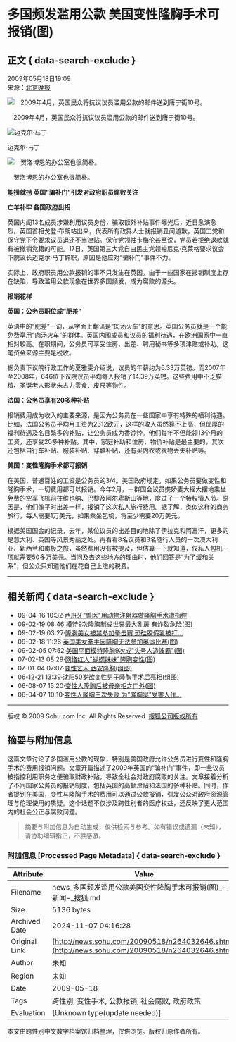 # 多国频发滥用公款 美国变性隆胸手术可报销(图)

## 正文 { data-search-exclude }


2009年05月18日19:09  
来源：[北京晚报](https://newepaper.bjd.com.cn/bjwb/html/2009-05/18/content_147480.htm)

![　2009年4月，英国民众将抗议议员滥用公款的邮件送到唐宁街10号。](https://photocdn.sohu.com/20090518/Img264032647.jpg)

　2009年4月，英国民众将抗议议员滥用公款的邮件送到唐宁街10号。

![迈克尔·马丁](https://photocdn.sohu.com/20090518/Img264032648.jpg)

迈克尔·马丁

![　贺洛博恩的办公室也很简朴。](https://photocdn.sohu.com/20090518/Img264032649.jpg)

　贺洛博恩的办公室也很简朴。

**能捞就捞 英国“骗补门”引发对政府职员腐败关注**

**亡羊补牢 各国政府出招**

英国内阁13名成员涉嫌利用议员身份，骗取额外补贴事件曝光后，近日愈演愈烈。英国首相戈登·布朗站出来，代表所有政界人士就报销丑闻道歉，英国工党和保守党下令要求议员退还不当津贴。保守党领袖卡梅伦甚至说，党员若拒绝退款就有被撤销党籍的可能。17日，英国第三大党自由民主党领袖尼克·克莱格要求议会下院议长迈克尔·马丁辞职，原因是他应对“骗补门”事件不力。

实际上，政府职员用公款报销的事不只发生在英国。由于一些国家在报销制度上存在缺陷，导致滥用公款现象在世界多国频发，成为腐败的源头。

**报销花样**

**英国：公务员职位成“肥差”**

英语中的“肥差”一词，从字面上翻译是“肉汤火车”的意思。英国公务员就是一个能免费享用“肉汤火车”的群体。英国内阁成员和议员的福利待遇，在欧洲国家中一直相对较高。在职期间，公务员可享受住房、出差、聘用秘书等多项津贴或补助。这笔资金来源主要是税收。

据负责下议院行政工作的夏雅雯介绍说，议员的年薪约为6.33万英镑。而2007年至2008年，646位下议院议员平均每人报销了14.39万英镑。这些费用中不乏猫粮、圣诞老人形状朱古力零食、皮尺等物件。

**法国：公务员享有20多种补贴**

报销费用成为收入的主要来源，是因为公务员在一些国家中享有特殊的福利待遇。比如，法国公务员平均月工资为2312欧元，这样的收入虽然算不上高，但优厚的福利待遇及名目繁多的补贴，让公务员成为香饽饽。他们每年不但能领13个月的工资，还享受20多种补贴。其中，家庭补助和住房、物价补贴是最主要的，其次还包括自行车补贴、服装补贴、穿鞋补贴，还有买内衣或衣物丢失补贴等。

**美国：变性隆胸手术都可报销**

在美国，普通百姓的工资是公务员的3/4。美国政府规定，如果公务员要做变性和隆胸手术，一切费用都可以报销。今年2月，一群国会议员携娇妻大摇大摆地乘坐免费的空军飞机前往维也纳、巴黎及阿尔卑斯山等地，度过了一个特权情人节。原因是，他们像平时出差一样，报销了这次私人旅行费用。据了解，类似这样的商务旅行，每人需要1万美元，如果乘坐包机，将至少需要20万美元。

根据美国国会的记录，去年，某位议员的出差目的地除了伊拉克和阿富汗，更多的是意大利、英国等风景秀丽之处。再看看8名议员和3名随行人员的一次澳大利亚、新西兰和南极之旅，虽然费用没有被提及，但估算一下就知道，仅私人包机一项就需要50多万美元。当问及去这些地方的理由时，他们回答是“为了缓和关系”，但公众只知道他们在花自己上缴的税费。

---

## 相关新闻 { data-search-exclude }

- 09-04-16 10:32·[西班牙"兽医"用动物注射器做隆胸手术遭指控](https://news.sohu.com/20090416/n263422401.shtml)
- 09-02-19 08:46·[模特9次隆胸制成世界最大乳房 有炸裂危险(图)](https://news.sohu.com/20090219/n262332325.shtml)
- 09-02-19 03:27·[隆胸美女被禁参加拳击赛 恐硅胶假乳被打...](https://news.sohu.com/20090219/n262327502.shtml)
- 09-02-18 11:26·[英国美女拳手因隆胸无法参加奥运比赛(图)](https://news.sohu.com/20090218/n262313541.shtml)
- 09-02-05 07:52·[美国平面模特隆胸9次成"头号人造波霸"(图)](https://news.sohu.com/20090205/n262060669.shtml)
- 07-02-13 08:29·[网络红人"蝴蝶妹妹"隆胸变性(图)](https://news.sohu.com/20070213/n248208476.shtml)
- 07-01-04 07:07·[变性艺人 西安隆胸(组图)](https://news.sohu.com/20070104/n247408432.shtml)
- 06-12-21 13:39·[沈阳50岁欲变性男子隆胸手术后亮相(组图)](https://news.sohu.com/20061221/n247182319.shtml)
- 06-08-07 15:20·[变性人隆胸后被母亲拒之门外(图)](https://news.sohu.com/20060807/n244664036.shtml)
- 06-04-07 10:10·[变性人隆胸三次失败 为"隆胸案"受害人作...](https://news.sohu.com/20060407/n242682635.shtml)

---

版权 © 2009 Sohu.com Inc. All Rights Reserved. [搜狐公司版权所有](https://corp.sohu.com/s2007/copyright/)

## 摘要与附加信息

<!-- tcd_abstract -->
这篇文章讨论了多国滥用公款的现象，特别是美国政府允许公务员进行变性和隆胸手术的费用报销问题。文章开篇描述了2009年英国的“骗补门”事件，即一些议员被指控利用职务之便骗取财政补贴，导致全社会对政府腐败的关注。文章接着分析了不同国家公务员的报销制度，包括英国的高额津贴和法国的多种补贴。同时，作者提到在美国，变性与隆胸手术的费用可以通过公款报销，引发公众对政府资源管理与伦理使用的质疑。这个话题不仅涉及跨性别者的医疗权益，还反映了更大范围内的社会公正与腐败问题。
<!-- tcd_abstract_end -->

> 摘要与附加信息为自动生成，仅供检索与参考。如有错误或遗漏（未知），请协助编辑指正，不胜感激。

### 附加信息 [Processed Page Metadata] { data-search-exclude }

| Attribute       | Value                                  |
|-----------------|----------------------------------------|
| Filename        | news_多国频发滥用公款美国变性隆胸手术可报销(图)_-_新闻-_搜狐.md                             |
| Size            | 5136 bytes                           |
| Archived Date   | 2024-11-07 04:16:28                             |
| Original Link   | [http://news.sohu.com/20090518/n264032646.shtml](http://news.sohu.com/20090518/n264032646.shtml)                       |
| Author          | 未知                               |
| Region          | 未知                               |
| Date            | 2009-05-18                                 |
| Tags            | 跨性别, 变性手术, 公款报销, 社会腐败, 政府政策                                 |
| Evaluation            | [Unknown type(update needed)]                                 |
<!-- tcd_table_end -->

本文由跨性别中文数字档案馆归档整理，仅供浏览。版权归原作者所有。
